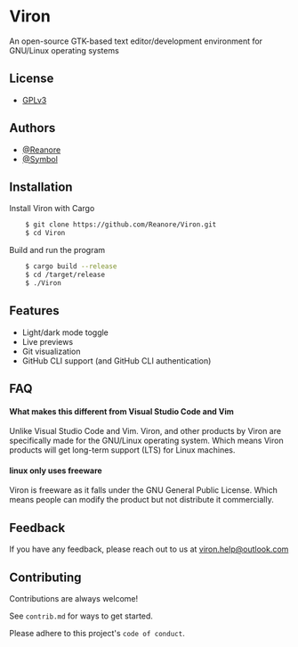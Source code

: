 
# Viron

An open-source GTK-based text editor/development environment for GNU/Linux operating systems


## License

- [GPLv3](https://choosealicense.com/licenses/gpl-3.0/)


## Authors

- [@Reanore](https://www.github.com/Reanore)
- [@Symbol](https://github.com/0S5IgVuwuZtpOksEA5Rie)

## Installation

Install Viron with Cargo

```bash
    $ git clone https://github.com/Reanore/Viron.git
    $ cd Viron
```

Build and run the program

```bash
    $ cargo build --release
    $ cd /target/release
    $ ./Viron
```
    
## Features

- Light/dark mode toggle
- Live previews
- Git visualization
- GitHub CLI support (and GitHub CLI authentication)


## FAQ

#### What makes this different from Visual Studio Code and Vim

Unlike Visual Studio Code and Vim. Viron, and other products by Viron are specifically made for the GNU/Linux operating system. Which means Viron products will get long-term support (LTS) for Linux machines.

#### linux only uses freeware

Viron is freeware as it falls under the GNU General Public License. Which means people can modify the product but not distribute it commercially.

## Feedback

If you have any feedback, please reach out to us at viron.help@outlook.com


## Contributing

Contributions are always welcome!

See `contrib.md` for ways to get started.

Please adhere to this project's `code of conduct`.


